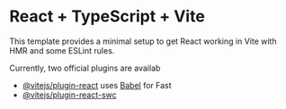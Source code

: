 # React + TypeScript + Vite

This template provides a minimal setup to get React working in Vite with HMR and some ESLint rules.

Currently, two official plugins are availab

- [@vitejs/plugin-react](https://github.com/vitejs/vite-plugin-react/blob/main/packages/plugin-react/README.md) uses [Babel](https://babeljs.io/) for Fast 
- [@vitejs/plugin-react-swc](https://github.com/vitejs/vite-plugin-react-swc) 



